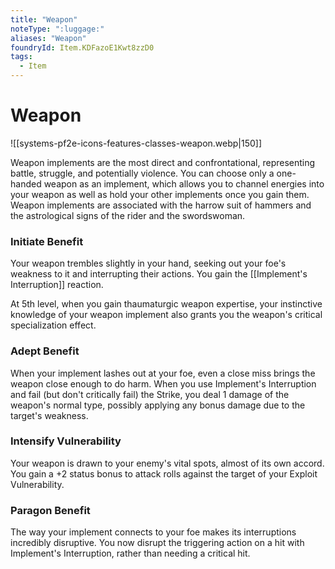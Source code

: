 ```yaml
---
title: "Weapon"
noteType: ":luggage:"
aliases: "Weapon"
foundryId: Item.KDFazoE1Kwt8zzD0
tags:
  - Item
---
```


# Weapon
![[systems-pf2e-icons-features-classes-weapon.webp|150]]

Weapon implements are the most direct and confrontational, representing battle, struggle, and potentially violence. You can choose only a one-handed weapon as an implement, which allows you to channel energies into your weapon as well as hold your other implements once you gain them. Weapon implements are associated with the harrow suit of hammers and the astrological signs of the rider and the swordswoman.

### **Initiate Benefit**

Your weapon trembles slightly in your hand, seeking out your foe's weakness to it and interrupting their actions. You gain the [[Implement's Interruption]] reaction.

At 5th level, when you gain thaumaturgic weapon expertise, your instinctive knowledge of your weapon implement also grants you the weapon's critical specialization effect.

### **Adept Benefit**

When your implement lashes out at your foe, even a close miss brings the weapon close enough to do harm. When you use Implement's Interruption and fail (but don't critically fail) the Strike, you deal 1 damage of the weapon's normal type, possibly applying any bonus damage due to the target's weakness.

### **Intensify Vulnerability**

Your weapon is drawn to your enemy's vital spots, almost of its own accord. You gain a +2 status bonus to attack rolls against the target of your Exploit Vulnerability.

### **Paragon Benefit**

The way your implement connects to your foe makes its interruptions incredibly disruptive. You now disrupt the triggering action on a hit with Implement's Interruption, rather than needing a critical hit.
